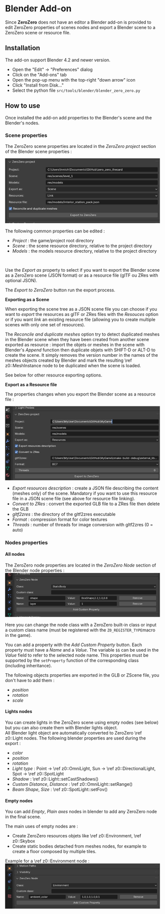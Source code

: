 Blender Add-on
===========================================================================

Since **ZeroZero** does not have an editor a Blender add-on is provided
to edit ZeroZero properties of scenes nodes and export a Blender scene
to a ZeroZero scene or resource file.<br>

Installation
------------------------------------------------------------------------
The add-on support Blender 4.2 and newer version.<br>
- Open the "Edit" -> "Preferences" dialog
- Click on the "Add-ons" tab
- Open the pop-up menu with the top-right "down arrow" icon
- Click "Install from Disk..."
- Select the python file `src/tools/blender/blender_zero_zero.py`

How to use
------------------------------------------------------------------------

Once installed the add-on add properties to the Blender's scene 
and the Blender's nodes.

### Scene properties
The ZeroZero scene properties are located in the *ZeroZero project* section
of the Blender scene properties :

![ZeroZero Scene properties](images/blender_add_on_scene.png)
<br>

The following common properties can be edited :
- *Project* : the game/project root directory 
- *Scene* : the scene resource directory, relative to the project directory
- *Models* : the models resource directory, relative to the project directory
<br>

Use the *Export as*  property to select if you want to export the Blender scene
as a ZeroZero scene (JSON format) or as a resource file (glTF ou ZRes with optional JSON).

The *Export to ZeroZero* button run the export process.

**Exporting as a Scene**

When exporting the scene tree as a JSON scene file you can choose if you want to *export*
the resources as glTF or ZRes files with the *Resouces* option or if you want *link*
an existing resource file (allowing you to create multiple scenes with only one set
of resources).<br>

The *Reconcile and duplicate meshes* option try to detect duplicated meshes in the Blender
scene when they have been created from another scene exported as resource : import the objets or meshes
in the scene with Blender's *Append* function then duplicate objets with SHIFT-D or ALT-D to 
create the scene. It simply removes the version number in the names of the meshes objects created
by Blender and mark the resulting \ref z0::MeshInstance node to be duplicated when the scene is loaded.

See below for other resource exporting options.

**Export as a Resource file**

The properties changes when you export the Blender scene as a resource file :

![blender_add_on_resources.png](images/blender_add_on_resources.png)
- *Export resources description* : create a JSON file describing the content (meshes only) of the scene. Mandatory if you want to use this resource file in a JSON scene file (see above for resource file linking).
- *Convert to ZRes* : convert the exported GLB file to a ZRes file then delete the GLB
- *gltf2zres* : the directory of the gltf2zres executable
- *Format* : compression format for color textures
- *Threads* : number of threads for image conversion with gltf2zres (0 = auto)

### Nodes properties

#### All nodes
The ZeroZero node properties are located in the *ZeroZero Node* section
of the Blender node properties :
![ZeroZero Node properties](images/blender_add_on_node.png)
<br>

Here you can change the node class with a ZeroZero built-in class or
input a custom class name (must be registered with the `Z0_REGISTER_TYPE`macro in the game).<br>

You can add a property with the *Add Custom Property* button. 
Each property must have a *Name* and a *Value*. The variable `$$` can be used in the *Value* field to refer to the selected node name.
This properties must be supported by the `setProperty` function of the
corresponding class (including inheritance).
<br>

The following objects properties are exported in the GLB or ZScene file, you don't have to add them :
- *position*
- *rotation*
- *scale*

#### Lights nodes
You can create lights in the ZeroZero scene using empty nodes (see below)
but you can also create them with Blender lights object.<br>
All Blender light object are automatically converted to ZeroZero \ref z0::Light nodes.
The following blender properties are used during the export :
- *color*
- *position*
- *rotation*
- *Light type* : Point -> \ref z0::OmniLight, Sun -> \ref z0::DirectionalLight, Spot -> \ref z0::SpotLight
- *Shadow* : \ref z0::Light::setCastShadows()
- *Custom Distance*, *Distance* : \ref z0::OmniLight::setRange()
- *Beam Shape*, *Size* : \ref z0::SpotLight::setFov()

#### Empty nodes
You can add *Empty*, *Plain axes* nodes in blender to add any ZeroZero node in 
the final scene.<br>

The main uses of empty nodes are :
- Create ZeroZero resources objets like \ref z0::Environment, \ref z0::Skybox
- Create static bodies detached from meshes nodes, for example to create a floor composed by multiple tiles.

Example for a \ref z0::Environment node :<br>
![Environement node](images/blender_add_on_empty.png)